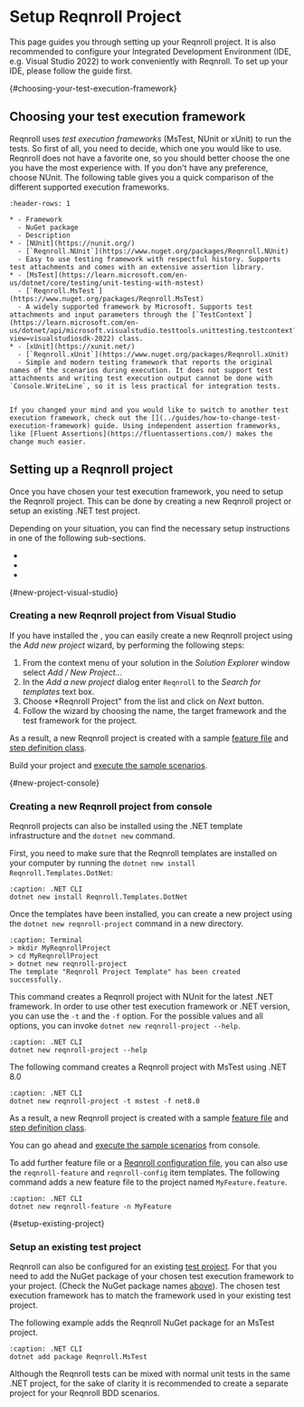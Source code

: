 # Setup Reqnroll Project

This page guides you through setting up your Reqnroll project. It is also recommended to configure your Integrated Development Environment (IDE, e.g. Visual Studio 2022) to work conveniently with Reqnroll. To set up your IDE, please follow the [](setup-ide) guide first.

{#choosing-your-test-execution-framework}
## Choosing your test execution framework

Reqnroll uses *test execution frameworks* (MsTest, NUnit or xUnit) to run the tests. So first of all, you need to decide, which one you would like to use. Reqnroll does not have a favorite one, so you should better choose the one you have the most experience with. If you don't have any preference, choose NUnit. The following table gives you a quick comparison of the different supported execution frameworks.

```{list-table}
:header-rows: 1

* - Framework
  - NuGet package
  - Description
* - [NUnit](https://nunit.org/)
  - [`Reqnroll.NUnit`](https://www.nuget.org/packages/Reqnroll.NUnit)
  - Easy to use testing framework with respectful history. Supports test attachments and comes with an extensive assertion library.
* - [MsTest](https://learn.microsoft.com/en-us/dotnet/core/testing/unit-testing-with-mstest)
  - [`Reqnroll.MsTest`](https://www.nuget.org/packages/Reqnroll.MsTest)
  - A widely supported framework by Microsoft. Supports test attachments and input parameters through the [`TestContext`](https://learn.microsoft.com/en-us/dotnet/api/microsoft.visualstudio.testtools.unittesting.testcontext?view=visualstudiosdk-2022) class.
* - [xUnit](https://xunit.net/)
  - [`Reqnroll.xUnit`](https://www.nuget.org/packages/Reqnroll.xUnit)
  - Simple and modern testing framework that reports the original names of the scenarios during execution. It does not support test attachments and writing test execution output cannot be done with `Console.WriteLine`, so it is less practical for integration tests.
```

```{note}

If you changed your mind and you would like to switch to another test execution framework, check out the [](../guides/how-to-change-test-execution-framework) guide. Using independent assertion frameworks, like [Fluent Assertions](https://fluentassertions.com/) makes the change much easier.
```

## Setting up a Reqnroll project

Once you have chosen your test execution framework, you need to setup the Reqnroll project. This can be done by creating a new Reqnroll project or setup an existing .NET test project.

Depending on your situation, you can find the necessary setup instructions in one of the following sub-sections.

* [](#new-project-visual-studio)
* [](#new-project-console)
* [](#setup-existing-project)

{#new-project-visual-studio}
### Creating a new Reqnroll project from Visual Studio

If you have installed the [](../ide-integrations/visual-studio/index), you can easily create a new Reqnroll project using the *Add new project* wizard, by performing the following steps:

1. From the context menu of your solution in the *Solution Explorer* window select *Add / New Project...*
2. In the *Add a new project* dialog enter `Reqnroll` to the *Search for templates* text box.
3. Choose *Reqnroll Project" from the list and click on *Next* button.
4. Follow the wizard by choosing the name, the target framework and the test framework for the project.

As a result, a new Reqnroll project is created with a sample [feature file](../gherkin/feature-files) and [step definition class](../automation/step-definitions).

Build your project and [execute the sample scenarios](../execution/executing-reqnroll-scenarios.md#executing-scenarios-from-visual-studio).

{#new-project-console}
### Creating a new Reqnroll project from console

Reqnroll projects can also be installed using the .NET template infrastructure and the `dotnet new` command.

First, you need to make sure that the Reqnroll templates are installed on your computer by running the `dotnet new install Reqnroll.Templates.DotNet`:

```{code-block} pwsh
:caption: .NET CLI
dotnet new install Reqnroll.Templates.DotNet
```

Once the templates have been installed, you can create a new project using the `dotnet new reqnroll-project` command in a new directory.

```{code-block} pwsh
:caption: Terminal
> mkdir MyReqnrollProject
> cd MyReqnrollProject
> dotnet new reqnroll-project
The template "Reqnroll Project Template" has been created successfully.
```

This command creates a Reqnroll project with NUnit for the latest .NET framework. In order to use other test execution framework or .NET version, you can use the `-t` and the `-f` option. For the possible values and all options, you can invoke `dotnet new reqnroll-project --help`.

```{code-block} pwsh
:caption: .NET CLI
dotnet new reqnroll-project --help
```

The following command creates a Reqnroll project with MsTest using .NET 8.0

```{code-block} pwsh
:caption: .NET CLI
dotnet new reqnroll-project -t mstest -f net8.0
```

As a result, a new Reqnroll project is created with a sample [feature file](../gherkin/feature-files) and [step definition class](../automation/step-definitions).

You can go ahead and [execute the sample scenarios](../execution/executing-reqnroll-scenarios.md#executing-scenarios-from-console) from console.

To add further feature file or a [Reqnroll configuration file](configuration.md), you can also use the `reqnroll-feature` and `reqnroll-config` item templates. The following command adds a new feature file to the project named `MyFeature.feature`.

```{code-block} pwsh
:caption: .NET CLI
dotnet new reqnroll-feature -n MyFeature
```

{#setup-existing-project}
### Setup an existing test project

Reqnroll can also be configured for an existing [test project](https://learn.microsoft.com/en-us/visualstudio/test/create-a-unit-test-project?view=vs-2022). For that you need to add the NuGet package of your chosen test execution framework to your project. (Check the NuGet package names [above](#choosing-your-test-execution-framework)). The chosen test execution framework has to match the framework used in your existing test project.

The following example adds the Reqnroll NuGet package for an MsTest project.

```{code-block} pwsh
:caption: .NET CLI
dotnet add package Reqnroll.MsTest
```

Although the Reqnroll tests can be mixed with normal unit tests in the same .NET project, for the sake of clarity it is recommended to create a separate project for your Reqnroll BDD scenarios.
